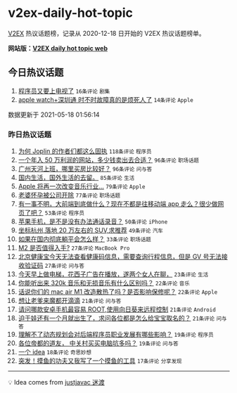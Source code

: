 # v2ex-daily-hot-topic

[V2EX](https://www.v2ex.com/) 热议话题榜，记录从 2020-12-18 日开始的 V2EX 热议话题榜单。

**网站版：[V2EX daily hot topic web](https://boojack.github.io/v2ex-daily-hot-topic-web/)**

## 今日热议话题

<!-- TODAY BEGIN -->

1. [程序员又要上电视了](https://www.v2ex.com/t/777581) `16条评论` `剧集`
1. [apple watch+深圳通 时不时故障真的是烦死人了](https://www.v2ex.com/t/777575) `14条评论` `Apple`

数据更新于 2021-05-18 01:56:14

<!-- TODAY END -->

### 昨日热议话题

<!-- YESTERDAY BEGIN -->

1. [为何 Joplin 的作者们都这么固执](https://www.v2ex.com/t/777378) `118条评论` `程序员`
1. [一个年入 50 万利润的网站，多少钱卖出去合适？](https://www.v2ex.com/t/777327) `96条评论` `职场话题`
1. [广州天河上班，哪里买房比较好？](https://www.v2ex.com/t/777346) `96条评论` `问与答`
1. [国内生活，国外生活的去留。](https://www.v2ex.com/t/777419) `85条评论` `生活`
1. [Apple 将再一次改变音乐行业…](https://www.v2ex.com/t/777355) `79条评论` `Apple`
1. [老婆怀孕被公司开除](https://www.v2ex.com/t/777471) `77条评论` `职场话题`
1. [有一事不明，大前端到底做什么？现在不都是往移动端 app 走么？很少做网页了吧？](https://www.v2ex.com/t/777342) `53条评论` `程序员`
1. [苹果手机，是不是没有办法通话录音？](https://www.v2ex.com/t/777370) `50条评论` `iPhone`
1. [坐标杭州,落地 20 万左右的 SUV,求推荐](https://www.v2ex.com/t/777356) `49条评论` `汽车`
1. [如果在国内彻底躺平会怎么样？](https://www.v2ex.com/t/777510) `33条评论` `职场话题`
1. [M2 是否值得入手?](https://www.v2ex.com/t/777456) `27条评论` `MacBook Pro`
1. [北京健康宝今天无法查看健康码信息，需要查询行程信息，但是 GV 号无法接收验证码](https://www.v2ex.com/t/777348) `27条评论` `问与答`
1. [今天早上做电梯，花西子广告在播放，遂两个女人在聊，](https://www.v2ex.com/t/777443) `23条评论` `生活`
1. [你能听出来 320k 音乐和无损音乐有什么区别吗？](https://www.v2ex.com/t/777466) `22条评论` `音乐`
1. [话说你们的 mac air M1 改造散热了吗？是否影响保修呢？](https://www.v2ex.com/t/777457) `22条评论` `Apple`
1. [想让老爹来魔都开滴滴](https://www.v2ex.com/t/777541) `21条评论` `问与答`
1. [请问哪款安卓手机最容易 ROOT,使用向日葵来远程控制](https://www.v2ex.com/t/777442) `21条评论` `Android`
1. [迫于娃还有一个月就出生了，求问各位都是怎么给宝宝取名的？](https://www.v2ex.com/t/777341) `21条评论` `问与答`
1. [理解不了动态规划会对后端程序员职业发展有哪些影响？](https://www.v2ex.com/t/777499) `19条评论` `程序员`
1. [各位帝都的道友， 中关村买买电脑坑多吗？](https://www.v2ex.com/t/777405) `19条评论` `问与答`
1. [一个 idea](https://www.v2ex.com/t/777452) `18条评论` `奇思妙想`
1. [突发！摸鱼的功夫又我写了一个摸鱼的工具](https://www.v2ex.com/t/777472) `17条评论` `分享发现`

<!-- YESTERDAY END -->

---

💡 Idea comes from [justjavac 迷渡](https://github.com/justjavac/)
